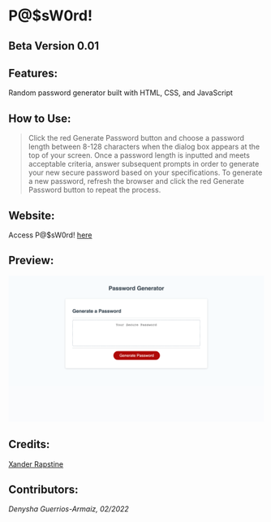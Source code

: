 # P@$sW0rd!

## Beta Version 0.01

## Features:
Random password generator built with HTML, CSS, and JavaScript

## How to Use:
> Click the red Generate Password button and choose a password length between 8-128 characters when the dialog box appears at the top of your screen. Once a password length is inputted and meets acceptable criteria, answer subsequent prompts in order to generate your new secure password based on your specifications. To generate a new password, refresh the browser and click the red Generate Password button to repeat the process.

## Website:
Access P@$sW0rd! [here](https://denysha-abigail.github.io/password-generator/)

## Preview:
![screenshot](/assets/images/password-generator.png)

## Credits:
[Xander Rapstine](https://github.com/coding-boot-camp/friendly-parakeet)

## Contributors:
*Denysha Guerrios-Armaiz, 02/2022*